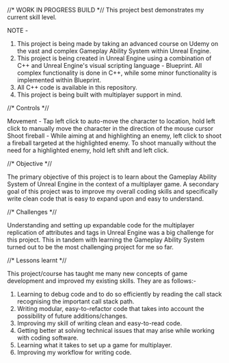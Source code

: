 //* WORK IN PROGRESS BUILD *//
This project best demonstrates my current skill level.

NOTE - 
1) This project is being made by taking an advanced course on Udemy on the vast and complex Gameplay Ability System within Unreal Engine.
2) This project is being created in Unreal Engine using a combination of C++ and Unreal Engine's visual scripting language - Blueprint. All complex functionality is done in C++, while some minor functionality 
   is implemented within Blueprint.
3) All C++ code is available in this repository.
4) This project is being built with multiplayer support in mind.


//* Controls *//

Movement - Tap left click to auto-move the character to location, hold left click to manually move the character in the direction of the mouse cursor
Shoot fireball - While aiming at and highlighting an enemy, left click to shoot a fireball targeted at the highlighted enemy. To shoot manually without the need for a highlighted enemy, hold left shift and left click.


//* Objective *//

The primary objective of this project is to learn about the Gameplay Ability System of Unreal Engine in the context of a multiplayer game. A secondary goal of this project was to improve my overall coding skills and specifically write clean code that is easy to expand upon and easy to understand.


//* Challenges *//

Understanding and setting up expandable code for the multiplayer replication of attributes and tags in Unreal Engine was a big challenge for this project. This in tandem with learning the Gameplay Ability System turned out to be the most challenging project for me so far.


//* Lessons learnt *//

This project/course has taught me many new concepts of game development and improved my existing skills. They are as follows:-
1) Learning to debug code and to do so efficiently by reading the call stack recognising the important call stack path.
2) Writing modular, easy-to-refactor code that takes into account the possibility of future additions/changes.
3) Improving my skill of writing clean and easy-to-read code.
4) Getting better at solving technical issues that may arise while working with coding software.
5) Learning what it takes to set up a game for multiplayer.
6) Improving my workflow for writing code.
